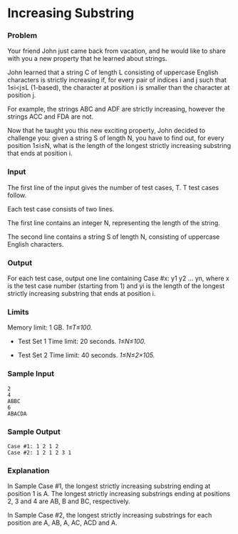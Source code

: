 # Increasing Substring

### Problem
Your friend John just came back from vacation, and he would like to share with you a new property that he learned about strings.

John learned that a string C of length L consisting of uppercase English characters is strictly increasing if, for every pair of indices i and j such that 1≤i<j≤L (1-based), the character at position i is smaller than the character at position j.

For example, the strings ABC and ADF are strictly increasing, however the strings ACC and FDA are not.

Now that he taught you this new exciting property, John decided to challenge you: given a string S of length N, you have to find out, for every position 1≤i≤N, what is the length of the longest strictly increasing substring that ends at position i.

### Input
The first line of the input gives the number of test cases, T. T test cases follow.

Each test case consists of two lines.

The first line contains an integer N, representing the length of the string.

The second line contains a string S of length N, consisting of uppercase English characters.

### Output
For each test case, output one line containing Case #x: y1 y2 ... yn, where x is the test case number (starting from 1) and yi is the length of the longest strictly increasing substring that ends at position i.

### Limits
Memory limit: 1 GB.
*1≤T≤100.*

* Test Set 1
Time limit: 20 seconds.
*1≤N≤100.*

* Test Set 2
Time limit: 40 seconds.
*1≤N≤2×105.*

### Sample Input
```
2
4
ABBC
6
ABACDA
```

### Sample Output
```
Case #1: 1 2 1 2
Case #2: 1 2 1 2 3 1
```

### Explanation
In Sample Case #1, the longest strictly increasing substring ending at position 1 is A. The longest strictly increasing substrings ending at positions 2, 3 and 4 are AB, B and BC, respectively.

In Sample Case #2, the longest strictly increasing substrings for each position are A, AB, A, AC, ACD and A.